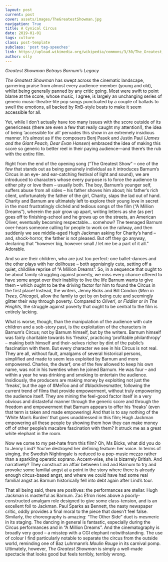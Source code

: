 ```yaml
---
layout: post
current: post
cover: assets/images/TheGreatestShowman.jpg
navigation: True
title: A Cynical Circus
date: 2019-01-01
tags: culture
class: post-template
subclass: 'post tag-speeches'
link: https://upload.wikimedia.org/wikipedia/commons/3/30/The_Greatest_Showman_Japan_Premiere_Red_Carpet-_Hugh_Jackman_%2838435517950%29.jpg
author: olly
---
```

<em>Greatest Showman Betrays Barnum’s Legacy</em>

*The Greatest Showman* has swept across the cinematic landscape, garnering praise from almost every audience-member (young and old), whilst being generally panned by any critic going. Most were swift to point blame at the score, whose music, I agree, is largely an unchanging series of generic music-theatre-lite pop songs punctuated by a couple of ballads to swell the emotions, all backed by RnB-style beats to make it seem accessible for all.

Yet, while I don’t actually have too many issues with the score outside of its genericness (there are even a few that really caught my attention!), the idea of being ‘accessible for all’ pervades this show in an extremely insidious manner. It’s almost as if the composers Benj Pasek and Justin Paul (*James and the Giant Peach, Dear Evan Hansen*) embraced the idea of making this score so generic to better reel in their paying audience—and there’s the rub with the entire film.

Right from the end of the opening song (“The Greatest Show” – one of the few that stands out as being genuinely individual as it introduces Barnum’s Circus in an eye- and ear-catching festival of light and sound), we are introduced to characters whose every purpose is to force the audience to either pity or love them – usually both. The boy, Barnum’s younger self, suffers abuse from all sides – his father shoves him about; his father’s rich client, unfortunately the father of the girl, Charity, slaps the lad out of hand. Charity and Barnum are ultimately left to explore their young love in secret in the most frustratingly clichéd and tedious songs of the film (“A Million Dreams”), wherein the pair grow up apart, writing letters as she (as per) goes off to finishing-school and he grows up on the streets, an American Oliver, eventually becoming respectable… somehow? The teenaged Barnum over-hears someone calling for people to work on the railway, and then suddenly we see middle-aged Hugh Jackman asking for Charity’s hand – and, shock-horror, the father is not pleased. But off they go anyway, declaring that “however big, however small / let me be a part of it all.” Adorable.

And so are their children, who are just too perfect: one ballet-dances and the other plays with her dollhouse – both agonisingly cute, setting off a quiet, childlike reprise of “A Million Dreams”. So, in a sequence that ought to be about family struggling against poverty, we miss every chance offered to have some angst over their inability to live the life Barnum wants to give them – which ought to be the driving factor for him to found the Circus in the first place! Instead, the writers, Jenny Bicks and Bill Condon (*Men in Trees, Chicago*), allow the family to get by on being cute and seemingly glitter their way through poverty. Compared to *Oliver!*, or *Fiddler* or *In The Heights*, the struggle against poverty that ought to be central to the film is entirely lacking.

What is worse, though, than the manipulation of the audience with cute children and a sob-story past, is the exploitation of the characters in Barnum’s Circus; not by Barnum himself, but by the writers. Barnum himself was fairly charitable towards his ‘freaks’, practicing ‘profitable philanthropy’ – making both himself and their-selves richer by dint of the public’s fascination with them. But every character we see in his Circus is not real. They are all, without fault, amalgams of several historical persons, simplified and made to seem less exploited by Barnum and more empowered. Charles, the dwarf, one of the few allowed to keep his own name, was not in his twenties when he joined Barnum. He was four – and within a year he was drinking and smoking to entertain the audience. Insidiously, the producers are making money by exploiting not just the ‘freaks’, but the age of #MeToo and of #blacklivesmatter, following the current trend of films that provide empowerment, without truly empowering the audience itself. They are mining the feel-good factor itself in a very obvious and distasteful manner through the generic score and through the freedom and empowerment that Barnum appears to offer his ‘freaks’ (even that term is taken and made empowering) And that is to say nothing of the ‘White Man’s Burden’ that goes unaddressed in this film; Hugh Jackman empowering all these people by showing them how they can make money off of other people’s macabre fascination with them? It struck me as a great white elephant in the room.

Now we come to my pet-hate from this film? Oh, Ms Bicks, what did you do to Jenny Lind? You’ve destroyed her defining feature: her voice. In terms of singing, the Swedish Nightingale is reduced to a pop-music mezzo rather than a sparkling operatic soprano. Accent-wise, she is bizarrely British. And narratively? They construct an affair between Lind and Barnum to try and provoke some familial angst at a point in the story where there is already enough circus-based angst, and where we could have had some real familial angst as Barnum historically fell into debt again after Lind’s tour.

That all being said, there are positives: the performances are stellar. Hugh Jackman is masterful as Barnum. Zac Efron rises above a poorly-constructed amalgam role designed to give some class-tension, and is an excellent foil to Jackman. Paul Sparks as Bennett, the nasty newspaper critic, oddly provides a final moral to the piece that doesn’t feel false. Similarly, the choreography is amazing: “The Other Side” duet is mesmeric in its staging. The dancing in general is fantastic, especially during the Circus performances and in “A Million Dreams”. And the cinematography is broadly very good – a misstep with a CGI elephant notwithstanding. The use of colour I find particularly notable to separate the circus from the outside world, reminding one of Baz Luhrmann’s *Moulin Rouge* in its carnival pomp. Ultimately, however, *The Greatest Showman* is simply a well-made spectacle that looks good but feels terribly, terribly wrong.

